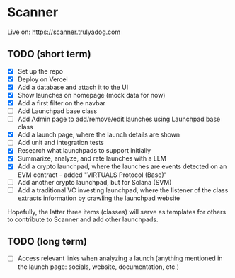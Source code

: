 # Scanner

Live on: https://scanner.trulyadog.com

## TODO (short term)

- [x] Set up the repo
- [x] Deploy on Vercel
- [x] Add a database and attach it to the UI
- [x] Show launches on homepage (mock data for now)
- [x] Add a first filter on the navbar
- [ ] Add Launchpad base class
- [ ] Add Admin page to add/remove/edit launches using Launchpad base class
- [x] Add a launch page, where the launch details are shown
- [ ] Add unit and integration tests
- [x] Research what launchpads to support initially
- [x] Summarize, analyze, and rate launches with a LLM
- [x] Add a crypto launchpad, where the launches are events detected on an EVM contract - added "VIRTUALS Protocol (Base)"
- [ ] Add another crypto launchpad, but for Solana (SVM)
- [ ] Add a traditional VC investing launchpad, where the listener of the class extracts information by crawling the launchpad website

Hopefully, the latter three items (classes) will serve as templates for others to contribute to Scanner and add other launchpads.

## TODO (long term)

- [ ] Access relevant links when analyzing a launch (anything mentioned in the launch page: socials, website, documentation, etc.)
